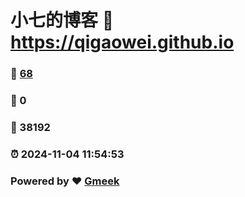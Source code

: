 # 小七的博客 :link: https://qigaowei.github.io 
### :page_facing_up: [68](https://qigaowei.github.io/tag.html) 
### :speech_balloon: 0 
### :hibiscus: 38192 
### :alarm_clock: 2024-11-04 11:54:53 
### Powered by :heart: [Gmeek](https://github.com/Meekdai/Gmeek)
